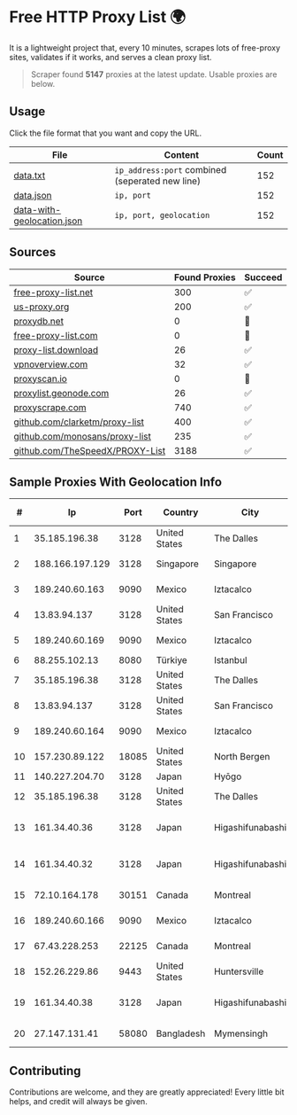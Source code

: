 
# Free HTTP Proxy List 🌍

It is a lightweight project that, every 10 minutes, scrapes lots of free-proxy sites, validates if it works, and serves a clean proxy list.


> Scraper found **5147** proxies at the latest update. Usable proxies are below.

## Usage

Click the file format that you want and copy the URL.


|File|Content|Count|
|----|-------|-----|
|[data.txt](https://raw.githubusercontent.com/themiralay/Proxy-List-World/master/data.txt)|`ip_address:port` combined (seperated new line)|152|
|[data.json](https://raw.githubusercontent.com/themiralay/Proxy-List-World/master/data.json)|`ip, port`|152|
|[data-with-geolocation.json](https://raw.githubusercontent.com/themiralay/Proxy-List-World/master/data-with-geolocation.json)|`ip, port, geolocation`|152|

## Sources

|Source|Found Proxies|Succeed|
|------|-------------|-------|
|[free-proxy-list.net](https://free-proxy-list.net)|300|✅|
|[us-proxy.org](https://www.us-proxy.org)|200|✅|
|[proxydb.net](http://proxydb.net)|0|🚫|
|[free-proxy-list.com](https://free-proxy-list.com/?page=&port=&type%5B%5D=http&type%5B%5D=https&up_time=0&search=Search)|0|🚫|
|[proxy-list.download](https://www.proxy-list.download/HTTP)|26|✅|
|[vpnoverview.com](https://vpnoverview.com/privacy/anonymous-browsing/free-proxy-servers)|32|✅|
|[proxyscan.io](https://www.proxyscan.io)|0|🚫|
|[proxylist.geonode.com](https://proxylist.geonode.com/api/proxy-list?limit=300&page=1&sort_by=lastChecked&sort_type=desc&protocols=http,https)|26|✅|
|[proxyscrape.com](https://api.proxyscrape.com/v2/?request=displayproxies&protocol=http&timeout=10000&country=all&ssl=all&anonymity=all)|740|✅|
|[github.com/clarketm/proxy-list](https://raw.githubusercontent.com/clarketm/proxy-list/master/proxy-list-raw.txt)|400|✅|
|[github.com/monosans/proxy-list](https://raw.githubusercontent.com/monosans/proxy-list/main/proxies/http.txt)|235|✅|
|[github.com/TheSpeedX/PROXY-List](https://raw.githubusercontent.com/TheSpeedX/PROXY-List/master/http.txt)|3188|✅|


## Sample Proxies With Geolocation Info

|#|Ip|Port|Country|City|Internet Service Provider|
|-|--|----|-------|----|-------------------------|
|1|35.185.196.38|3128|United States|The Dalles|Google LLC|
|2|188.166.197.129|3128|Singapore|Singapore|DigitalOcean, LLC|
|3|189.240.60.163|9090|Mexico|Iztacalco|Uninet S.A. de C.V.|
|4|13.83.94.137|3128|United States|San Francisco|Microsoft Corporation|
|5|189.240.60.169|9090|Mexico|Iztacalco|Uninet S.A. de C.V.|
|6|88.255.102.13|8080|Türkiye|Istanbul|TurkTelekom|
|7|35.185.196.38|3128|United States|The Dalles|Google LLC|
|8|13.83.94.137|3128|United States|San Francisco|Microsoft Corporation|
|9|189.240.60.164|9090|Mexico|Iztacalco|Uninet S.A. de C.V.|
|10|157.230.89.122|18085|United States|North Bergen|DigitalOcean, LLC|
|11|140.227.204.70|3128|Japan|Hyōgo|InfoSphere|
|12|35.185.196.38|3128|United States|The Dalles|Google LLC|
|13|161.34.40.36|3128|Japan|Higashifunabashi|NTT PC Communications, Inc.|
|14|161.34.40.32|3128|Japan|Higashifunabashi|NTT PC Communications, Inc.|
|15|72.10.164.178|30151|Canada|Montreal|GloboTech Communications|
|16|189.240.60.166|9090|Mexico|Iztacalco|Uninet S.A. de C.V.|
|17|67.43.228.253|22125|Canada|Montreal|GloboTech Communications|
|18|152.26.229.86|9443|United States|Huntersville|MCNC|
|19|161.34.40.38|3128|Japan|Higashifunabashi|NTT PC Communications, Inc.|
|20|27.147.131.41|58080|Bangladesh|Mymensingh|Corporate-Subscriber|



## Contributing

Contributions are welcome, and they are greatly appreciated! Every
little bit helps, and credit will always be given.

